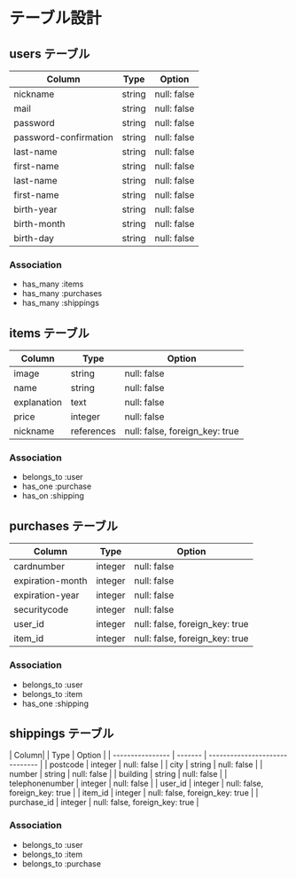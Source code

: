 # テーブル設計

## users テーブル

| Column                | Type   | Option      | 
| --------------------- | ------ | ----------- |
| nickname              | string | null: false |
| mail                  | string | null: false |
| password              | string | null: false |
| password-confirmation | string | null: false |
| last-name             | string | null: false |
| first-name            | string | null: false |
| last-name             | string | null: false |
| first-name            | string | null: false |
| birth-year            | string | null: false |
| birth-month           | string | null: false |
| birth-day             | string | null: false |

### Association

- has_many :items
- has_many :purchases
- has_many :shippings

## items テーブル

| Column      | Type       | Option                         |
| ------------| ---------- | -------------------------------|    
| image       | string     | null: false                    |
| name        | string     | null: false                    |
| explanation | text       | null: false                    |
| price       | integer    | null: false                    |
| nickname        | references | null: false, foreign_key: true |

### Association

- belongs_to :user
- has_one :purchase
- has_on :shipping

## purchases テーブル

| Column           | Type    | Option                         |
| ---------------- | ------- | ------------------------------ |
| cardnumber      | integer | null: false                    |
| expiration-month | integer | null: false                    |
| expiration-year  | integer | null: false                    |
| securitycode    | integer | null: false                    |
| user_id          | integer | null: false, foreign_key: true |
| item_id          | integer | null: false, foreign_key: true |

### Association

- belongs_to :user
- belongs_to :item
- has_one :shipping


## shippings テーブル

| Column|          | Type    | Option                         |
| ---------------- | ------- | ------------------------------ |
| postcode         | integer | null: false                    |
| city             | string  | null: false                    |
| number           | string  | null: false                    |
| building         | string  | null: false                    |
| telephonenumber | integer | null: false                    |
| user_id          | integer | null: false, foreign_key: true |
| item_id          | integer | null: false, foreign_key: true |
| purchase_id      | integer | null: false, foreign_key: true |

### Association

- belongs_to :user
- belongs_to :item
- belongs_to :purchase